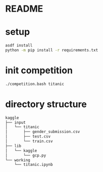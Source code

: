 # README

# setup

```sh
asdf install
python -m pip install -r requirements.txt
```

# init competition

```sh
./competition.bash titanic
```

# directory structure

```sh
kaggle
├── input
│   └── titanic
│       ├── gender_submission.csv
│       ├── test.csv
│       └── train.csv
├── lib
│   └── kaggle
│       └── gcp.py
└── working
    └── titanic.ipynb
```
